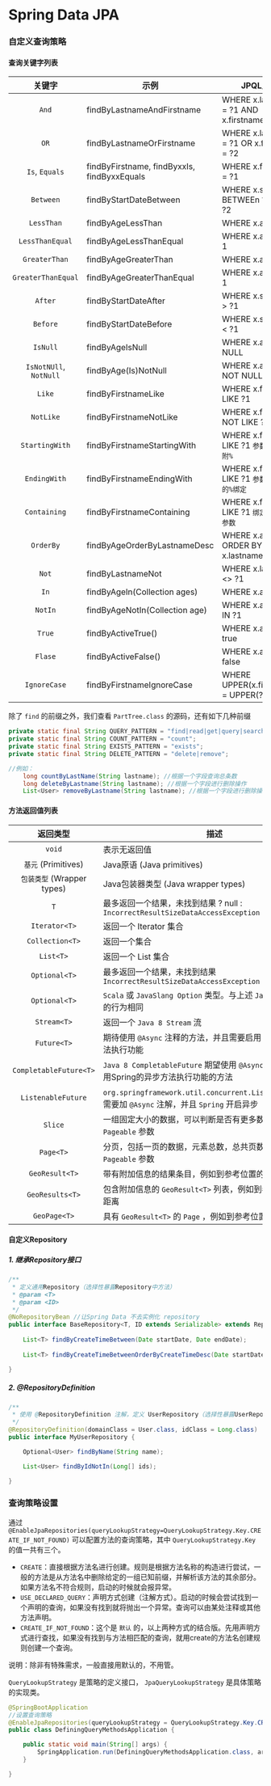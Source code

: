 # Spring Data JPA

### 自定义查询策略

#### 查询关键字列表

|         关键字         | 示例                                        | JPQL片段                                      |
| :--------------------: | ------------------------------------------- | --------------------------------------------- |
|         `And`          | findByLastnameAndFirstname                  | WHERE x.lastname = ?1 AND x.firstname = ?2    |
|          `OR`          | findByLastnameOrFirstname                   | WHERE x.lastname = ?1 OR x.firstname = ?2     |
|     `Is`, `Equals`     | findByFirstname, findByxxIs, findByxxEquals | WHERE x.fistname = ?1                         |
|       `Between`        | findByStartDateBetween                      | WHERE x.startDate BETWEEn ?1 AND ?2           |
|       `LessThan`       | findByAgeLessThan                           | WHERE x.age < ?1                              |
|    `LessThanEqual`     | findByAgeLessThanEqual                      | WHERE x.age <= ?1                             |
|     `GreaterThan`      | findByAgeGreaterThan                        | WHERE x.age > ?1                              |
|   `GreaterThanEqual`   | findByAgeGreaterThanEqual                   | WHERE x.age >= ?1                             |
|        `After`         | findByStartDateAfter                        | WHERE x.startDate > ?1                        |
|        `Before`        | findByStartDateBefore                       | WHERE x.startDate < ?1                        |
|        `IsNull`        | findByAgeIsNull                             | WHERE x.age IS NULL                           |
| `IsNotNUll`, `NotNull` | findByAge(Is)NotNull                        | WHERE x.age IS NOT NULL                       |
|         `Like`         | findByFirstnameLike                         | WHERE x.firstname LIKE ?1                     |
|       `NotLike`        | findByFirstnameNotLike                      | WHERE x.firstname NOT LIKE ?1                 |
|     `StartingWith`     | findByFirstnameStartingWith                 | WHERE x.firstname LIKE ?1 `参数绑定后附%`     |
|      `EndingWith`      | findByFirstnameEndingWith                   | WHERE x.firstname LIKE ?1 `参数与前面的%绑定` |
|      `Containing`      | findByFirstnameContaining                   | WHERE x.firstname LIKE ?1 `绑定在%中的参数`   |
|       `OrderBy`        | findByAgeOrderByLastnameDesc                | WHERE x.age = ?1 ORDER BY x.lastname DESC     |
|         `Not`          | findByLastnameNot                           | WHERE x.lastname <> ?1                        |
|          `In`          | findByAgeIn(Collection<Age> ages)           | WHERE x.age IN ?1                             |
|        `NotIn`         | findByAgeNotIn(Collection<Age> age)         | WHERE x.age NOT IN ?1                         |
|         `True`         | findByActiveTrue()                          | WHERE x.active = true                         |
|        `Flase`         | findByActiveFalse()                         | WHERE x.active = false                        |
|      `IgnoreCase`      | findByFirstnameIgnoreCase                   | WHERE UPPER(x.firstname) = UPPER(?1)          |

除了 `find` 的前缀之外，我们查看 `PartTree.class` 的源码，还有如下几种前缀

```java
private static final String QUERY_PATTERN = "find|read|get|query|search|stream";
private static final String COUNT_PATTERN = "count";
private static final String EXISTS_PATTERN = "exists";
private static final String DELETE_PATTERN = "delete|remove";

//例如：
	long countByLastName(String lastname); //根据一个字段查询总条数
	long deleteByLastname(String lastname); //根据一个字段进行删除操作
	List<User> removeByLastname(String lastname); //根据一个字段进行删除操作
```



#### 方法返回值列表

|          返回类型          | 描述                                                         |
| :------------------------: | ------------------------------------------------------------ |
|           `void`           | 表示无返回值                                                 |
|    `基元` (Primitives)     | Java原语 (Java primitives)                                   |
| `包装类型` (Wrapper types) | Java包装器类型 (Java wrapper types)                          |
|            `T`             | 最多返回一个结果，未找到结果 ? null : `IncorrectResultSizeDataAccessException` |
|       `Iterator<T>`        | 返回一个 Iterator 集合                                       |
|      `Collection<T>`       | 返回一个集合                                                 |
|         `List<T>`          | 返回一个 List 集合                                           |
|       `Optional<T>`        | 最多返回一个结果，未找到结果 `IncorrectResultSizeDataAccessException` |
|       `Optional<T>`        | `Scala` 或 `JavaSlang Option` 类型。与上述 `Java 8` 的 `Optional` 的行为相同 |
|        `Stream<T>`         | 返回一个 `Java 8 Stream` 流                                  |
|        `Future<T>`         | 期待使用 `@Async` 注释的方法，并且需要启用 `Spring` 的异步方法执行功能 |
|   `CompletableFuture<T>`   | `Java 8 CompletableFuture` 期望使用  `@Async` 注释并且需要启用Spring的异步方法执行功能的方法 |
|     `ListenableFuture`     | `org.springframework.util.concurrent.ListenableFuture`，需要加 `@Async` 注解，并且 `Spring` 开启异步 |
|          `Slice`           | 一组固定大小的数据，可以判断是否有更多数据，需要 `Pageable` 参数 |
|         `Page<T>`          | 分页，包括一页的数据，元素总数，总共页数等，需要 `Pageable` 参数 |
|       `GeoResult<T>`       | 带有附加信息的结果条目，例如到参考位置的距离                 |
|      `GeoResults<T>`       | 包含附加信息的 `GeoResult<T>` 列表，例如到参考位置的平均距离 |
|        `GeoPage<T>`        | 具有 `GeoResult<T>` 的 `Page` ，例如到参考位置的平均距离     |



#### 自定义Repository

##### 1. 继承Repository接口

```java
/**
 * 定义通用Repository（选择性暴露Repository中方法）
 * @param <T>
 * @param <ID>
 */
@NoRepositoryBean //让Spring Data 不去实例化 repository
public interface BaseRepository<T, ID extends Serializable> extends Repository<T, ID> {
    
    List<T> findByCreateTimeBetween(Date startDate, Date endDate);
	
    List<T> findByCreateTimeBetweenOrderByCreateTimeDesc(Date startDate, Date endDate);

}
```

##### 2. @RepositoryDefinition

```java
/**
 * 使用 @RepositoryDefinition 注解，定义 UserRepository（选择性暴露UserRepository中方法）
 */
@RepositoryDefinition(domainClass = User.class, idClass = Long.class)
public interface MyUserRepository {

    Optional<User> findByName(String name);

    List<User> findByIdNotIn(Long[] ids);

}
```



### 查询策略设置

通过 `@EnableJpaRepositories(queryLookupStrategy=QueryLookupStrategy.Key.CREATE_IF_NOT_FOUND)` 可以配置方法的查询策略，其中 `QueryLookupStrategy.Key` 的值一共有三个。

- `CREATE`：直接根据方法名进行创建。规则是根据方法名称的构造进行尝试，一般的方法是从方法名中删除给定的一组已知前缀，并解析该方法的其余部分。如果方法名不符合规则，启动的时候就会报异常。
- `USE_DECLARED_QUERY`：声明方式创建（注解方式）。启动的时候会尝试找到一个声明的查询，如果没有找到就将抛出一个异常。查询可以由某处注释或其他方法声明。
- `CREATE_IF_NOT_FOUND`：这个是 `默认` 的，以上两种方式的结合版。先用声明方式进行查找，如果没有找到与方法相匹配的查询，就用create的方法名创建规则创建一个查询。

说明：除非有特殊需求，一般直接用默认的，不用管。

`QueryLookupStrategy` 是策略的定义接口，
`JpaQueryLookupStrategy` 是具体策略的实现类。

```java
@SpringBootApplication
//设置查询策略
@EnableJpaRepositories(queryLookupStrategy = QueryLookupStrategy.Key.CREATE_IF_NOT_FOUND)
public class DefiningQueryMethodsApplication {

    public static void main(String[] args) {
        SpringApplication.run(DefiningQueryMethodsApplication.class, args);
    }

}
```



